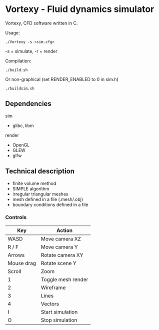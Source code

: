 # Vortexy - Fluid dynamics simulator

Vortexy, CFD software written in C.

Usage:

```
./Vortexy -s <sim.cfg>
```
-s = simulate, -r = render

Compilation:

```
./build.sh
```

Or non-graphical (set RENDER_ENABLED to 0 in sim.h)

```
./buildsim.sh
```

## Dependencies

sim
- glibc, libm

render
- OpenGL
- GLEW
- glfw

## Technical description

- finite volume method
- SIMPLE algorithm
- irregular triangular meshes
- mesh defined in a file (.mesh/.obj)
- boundary conditions defined in a file

### Controls

| Key | Action |
| --- | ------ |
| WASD | Move camera XZ |
| R / F | Move camera Y |
| Arrows | Rotate camera XY |
| Mouse drag | Rotate scene Y |
| Scroll | Zoom |
| 1 | Toggle mesh render |
| 2 | Wireframe |
| 3 | Lines |
| 4 | Vectors |
| I | Start simulation |
| O | Stop simulation |
